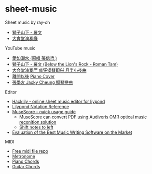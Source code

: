 # sheet-music
Sheet music by ray-oh
- [獅子山下 - 羅文](https://musescore.com/user/29051094/scores/5254472)
- [大會堂演奏廳](https://musescore.com/c_zhukov/scores/6271458)

YouTube music
- [愛如潮水 (原唱 張信哲 )](https://www.youtube.com/watch?v=bopXtpBDx_I)
- [獅子山下 - 羅文 (Below the Lion's Rock - Roman Tam)](https://www.youtube.com/watch?v=rzltyMt36UE)
- [大会堂演奏厅 疯狂钢琴即兴 月半小夜曲](https://www.youtube.com/watch?v=mkQIFljtrK0)
- [離開以後](https://www.youtube.com/watch?v=t2v_AoXw9EY)  [Piano Cover](https://www.youtube.com/watch?v=AUSa1GNSxvg)
- [張學友 Jacky Cheung 鋼琴戀曲](https://www.youtube.com/watch?v=Me9XP4dkZbk)

Editor
- [Hacklily - online sheet music editor for liypond](https://www.hacklily.org/)
- [Lilypond Notation Reference](https://www.weblily.net/weblily-app/Clickable-Notation-Reference.html)
- [MuseScore - quick usage guide](https://www.youtube.com/watch?v=POaZ_WKZ_Lc)
  - [MuseScore can convert PDF using Audiveris OMR optical music reconition solution](https://musescore.com/import)
  - [Shift notes to left](https://musescore.org/en/node/336856)
- [Evaluation of the Best Music Writing Software on the Market](https://www.careersinmusic.com/best-music-writing-software/)

MIDI
- [Free midi file repo](https://freemidi.org/)
- [Metronome](https://www.musicca.com/metronome)
- [Piano Chords](https://muted.io/piano-chords/)
- [Guitar Chords](https://zh-hk.guitarians.com/chord/3438/%E5%BC%B5%E5%AD%B8%E5%8F%8B-%E9%9B%A2%E9%96%8B%E4%BB%A5%E5%BE%8C)
